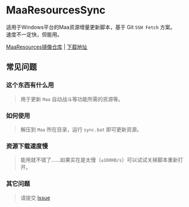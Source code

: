 # MaaResourcesSync

适用于Windows平台的Maa资源增量更新脚本，基于 Git `SSH Fetch` 方案。  
速度不一定快，但能用。

[MaaResources镜像仓库](https://github.com/LaviniaFalcone/MaaResourceMirror) | [下载地址](https://github.com/LaviniaFalcone/MaaResourceSync/releases)

## 常见问题

### 这个东西有什么用
> 用于更新 `Maa` 自动战斗等功能所需的资源等。

### 如何使用 
> 解压到 `Maa` 所在目录，运行 `sync.bat` 即可更新资源。


### 资源下载速度慢
> 能用就不错了……如果实在是太慢（`≤100KB/s`）可以试试关掉脚本重新打开。

### 其它问题
> 请提交 [Issue](https://github.com/LaviniaFalcone/MaaResourceSync/issues)
